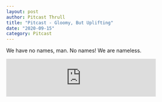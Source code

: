 ```yaml
---
layout: post
author: Pitcast Thrull
title: "Pitcast - Gloomy, But Uplifting"
date: "2020-09-15"
category: Pitcast
---
```


We have no names, man. No names! We are nameless.

<iframe src="https://anchor.fm/pitcast/embed/episodes/Gloomy--But-Uplifting-ejmv6b" height="102px" width="400px" frameborder="0" scrolling="no"></iframe>
